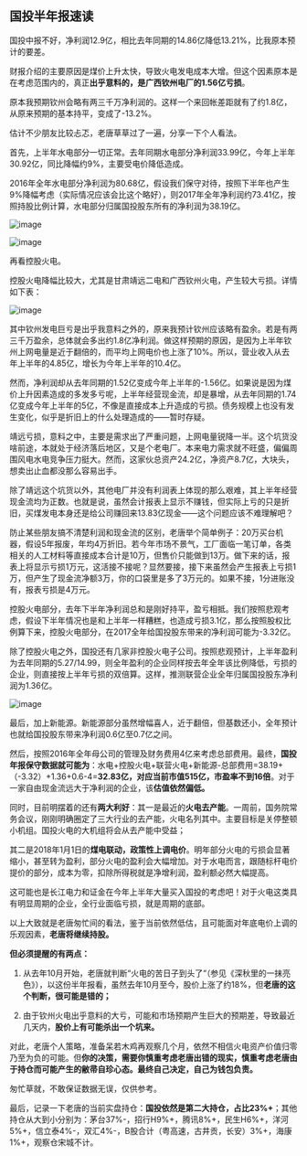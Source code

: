 ## 国投半年报速读
国投中报不好，净利润12.9亿，相比去年同期的14.86亿降低13.21%，比我原本预计的要差。



财报介绍的主要原因是煤价上升太快，导致火电发电成本大增。但这个因素原本是在考虑范围内的，真正**出乎意料的，是广西钦州电厂的1.56亿亏损**。



原本我预期钦州会略有两三千万净利润的。这样一个来回帐差距就有了约1.8亿，从原来预期的基本持平，变成了-13.2%。



估计不少朋友比较忐忑，老唐草草过了一遍，分享一下个人看法。



首先，上半年水电部分一切正常。去年同期水电部分净利润33.99亿，今年上半年30.92亿，同比降幅约9%，主要受电价降低造成。



2016年全年水电部分净利润为80.68亿，假设我们保守对待，按照下半年也产生9%降幅考虑（实际情况应该会比这个略好），则2017年全年净利润约73.41亿，按照持股比例计算，水电部分归属国投股东所有的净利润为38.19亿。

![image](https://github.com/fengyumozhu/tsf/assets/6201828/ddfc180e-c258-4649-a5bd-d47496a3a35c)


![image](https://github.com/fengyumozhu/tsf/assets/6201828/8f7050dc-d330-4d27-a807-c334aca62c5a)




再看控股火电。

控股火电降幅比较大，尤其是甘肃靖远二电和广西钦州火电，产生较大亏损。详情如下表：

![image](https://github.com/fengyumozhu/tsf/assets/6201828/8074afe5-8373-4814-acaf-9b84ab17e2e3)


其中钦州发电巨亏是出乎我意料之外的，原来我预计钦州应该略有盈余。若是有两三千万盈余，总体就会多出约1.8亿净利润。做这样预期的原因，是因为上半年钦州上网电量是近于翻倍的，而平均上网电价也上涨了10%。所以，营业收入从去年上半年的4.85亿，增长为今年上半年的10.4亿。



然而，净利润却从去年同期的1.52亿变成今年上半年的-1.56亿。如果说是因为煤价上升因素造成的多发多亏呢，上半年经营现金流，却是暴增，从去年同期的1.74亿变成今年上半年的5亿，不像是直接成本上升造成的亏损。债务规模上也没有发生变化，似乎是折旧上的什么处理造成的——暂时存疑。



靖远亏损，意料之中，主要是需求出了严重问题，上网电量锐降一半。这个坑货没啥前途，本就处于经济落后地区，又是个老电厂。本来电力需求就不旺盛，偏偏周围风电水电竞争压力挺大。然而，这家伙总资产24.2亿，净资产8.7亿，大块头，想卖出止血都没那么容易出手。



除了靖远这个坑货以外，其他电厂并没有利润表上体现的那么艰难，其上半年经营现金流均为正数。也就是说，虽然会计报表上显示不赚钱，但实际上亏的只是折旧，买煤发电本身还是给公司赚回来13.83亿现金——这个问题应该不难理解吧？



防止某些朋友搞不清楚利润和现金流的区别，老唐举个简单例子：20万买台机器，假设5年报废，年均4万折旧。若今年市场不景气，工厂面临一笔订单，各类相关的人工材料等直接成本合计是10万，但售价只能做到13万。做下来的话，报表上将显示亏损1万元，这活接不接呢？显然要接，接下来虽然会产生报表上亏损1万，但产生了现金流净额3万，你的口袋里是多了3万元的。如果不接，1分进账没有，报表亏损是4万元。



控股火电部分，去年下半年净利润总和是刚好持平，盈亏相抵。我们按照悲观考虑，假设下半年情况也是和上半年一样糟糕，也造成亏损3.1亿，那么按照股权比例算下来，控股火电部分，在2017全年给国投股东带来的净利润可能为-3.32亿。



除了控股火电之外，国投还有几家非控股火电子公司。按照悲观预计，上半年盈利为去年同期的5.27/14.99，则全年盈利的企业同样按去年全年该比例降低，亏损的企业，则直接按上半年亏损的双倍算。这样，推测联营企业全年归属国投股东净利润为1.36亿。

![image](https://github.com/fengyumozhu/tsf/assets/6201828/42b15096-9de2-4070-820a-9ffcf8d42939)


最后，加上新能源。新能源部分虽然增幅喜人，近于翻倍，但基数还小，全年预计也就给国投股东带来净利润0.6亿至0.7亿之间。

然后，按照2016年全年母公司的管理及财务费用4亿来考虑总部费用。最终，**国投年报保守数据就可能为**：水电+控股火电+联营火电+新能源-总部费用=38.19+（-3.32）+1.36+0.6-4=**32.83亿，对应当前市值515亿，市盈率不到16倍**。对于一家自由现金流远大于净利润的企业，该**估值依然偏低。**

同时，目前明摆着的还有**两大利好**：其一是最近的**火电去产能**。一周前，国务院常务会议，刚刚明确圈定了三大行业的去产能，火电名列其中。主要目标是关停整顿小机组。国投火电的大机组将会从去产能中受益；

其二是2018年1月1日的**煤电联动，政策性上调电价**。明年部分火电的亏损会显著缩小，甚至转为盈利，部分火电的盈利会大幅增加。对于水电而言，跟随标杆电价提价的部分，成本为零，扣除所得税就是净增利润，盈利额必然大幅提高。

这可能也是长江电力和证金在今年上半年大量买入国投的考虑吧！对于火电这类具有明显周期的企业，全行业面临亏损，就是周期的底部。

以上大致就是老唐匆忙间的看法，鉴于当前依然低估，且可能面对年底电价上调的乐观因素，**老唐将继续持股。**



**但必须提醒的有两点：**

1. 从去年10月开始，老唐就判断“火电的苦日子到头了“（参见《深秋里的一抹亮色》），以这份半年报看，虽然去年10月至今，股价上涨了约18%，但**老唐的这个判断，很可能是错的；**

2. 由于钦州火电出乎意料的大亏，可能和市场预期产生巨大的预期差，导致最近几天内，**股价上有可能杀出一个坑来。**



对此，老唐个人策略，准备呆若木鸡再观察几个月，依然不相信火电资产价值归零乃至为负的可能。但**你的决策，需要你慎重考虑老唐出错的现实，慎重考虑老唐由于持仓而可能产生的敝帚自珍心态。最终自己决定，自己为钱包负责。**



匆忙草就，不敢保证数据无误，仅供参考。



最后，记录一下老唐的当前实盘持仓：**国投依然是第二大持仓，占比23%+**；其他持仓从大到小分别为：茅台37%-，招行H9%+，腾讯8%+，民生H6%+，洋河5%+，信立泰4%-，双汇4%-，B股合计（粤高速，古井贡，长安）3%+，海康1%+，观察仓宋城不计。
